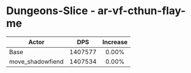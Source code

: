 # Dungeons-Slice - ar-vf-cthun-flay-me
| Actor | DPS | Increase |
|---|:---:|:---:|
|Base|1407577|0.00%|
|move_shadowfiend|1407534|0.00%|
